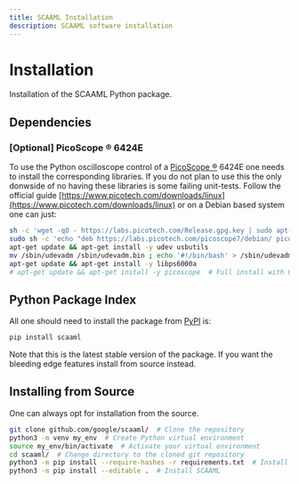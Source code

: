 ```yaml
---
title: SCAAML Installation
description: SCAAML software installation
---
```


# Installation

Installation of the SCAAML Python package.

## Dependencies

### [Optional] PicoScope &reg; 6424E

To use the Python oscilloscope control of a [PicoScope &reg;](https://www.picotech.com/products/oscilloscope) 6424E one needs to install the corresponding libraries.
If you do not plan to use this the only donwside of no having these libraries is some failing unit-tests.
Follow the official guide [https://www.picotech.com/downloads/linux](https://www.picotech.com/downloads/linux) or on a Debian based system one can just:
```bash
sh -c 'wget -qO - https://labs.picotech.com/Release.gpg.key | sudo apt-key add -'
sudo sh -c 'echo "deb https://labs.picotech.com/picoscope7/debian/ picoscope main" >/etc/apt/sources.list.d/picoscope7.list'
apt-get update && apt-get install -y udev usbutils
mv /sbin/udevadm /sbin/udevadm.bin ; echo '#!/bin/bash' > /sbin/udevadm && chmod a+x /sbin/udevadm
apt-get update && apt-get install -y libps6000a
# apt-get update && apt-get install -y picoscope  # Full install with GUI and mono
```

## Python Package Index

All one should need to install the package from [PyPI](https://pypi.org/project/scaaml/) is:
```bash
pip install scaaml
```
Note that this is the latest stable version of the package.
If you want the bleeding edge features install from source instead.

## Installing from Source

One can always opt for installation from the source.
```bash
git clone github.com/google/scaaml/  # Clone the repository
python3 -m venv my_env  # Create Python virtual environment
source my_env/bin/activate  # Activate your virtual environment
cd scaaml/  # Change directory to the cloned git repository
python3 -m pip install --require-hashes -r requirements.txt  # Install dependencies
python3 -m pip install --editable .  # Install SCAAML
```
